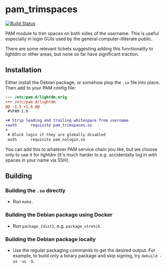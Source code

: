 # pam_trimspaces

[![Build Status](https://jenkins.ocf.berkeley.edu/buildStatus/icon?job=pam_trimspaces/master)](https://jenkins.ocf.berkeley.edu/job/pam_trimspaces/job/master/)

PAM module to trim spaces on both sides of the username. This is useful
especially in login GUIs used by the general computer-illiterate public.

There are some relevant tickets suggesting adding this functionality to lightdm
or other areas, but none so far have significant traction.


## Installation

Either install the Debian package, or somehow plop the `.so` file into place.
Then add to your PAM config file:

```diff
--- /etc/pam.d/lightdm.orig
+++ /etc/pam.d/lightdm
@@ -1,5 +1,8 @@
 #%PAM-1.0

+# Strip leading and trailing whitespace from username
+auth      requisite pam_trimspaces.so
+
 # Block login if they are globally disabled
 auth      requisite pam_nologin.so
```

You can add this to whatever PAM service chain you like, but we choose only to
use it for lightdm (it's much harder to e.g. accidentally log in with spaces in
your name via SSH).


## Building
### Building the `.so` directly

* Run `make`.


### Building the Debian package using Docker

* Run `package_{dist}`, e.g. `package_stretch`.


### Building the Debian package locally

* Use the regular packaging commands to get the desired output. For example, to
  build only a binary package and skip signing, try `debuild -us -uc -b`.
